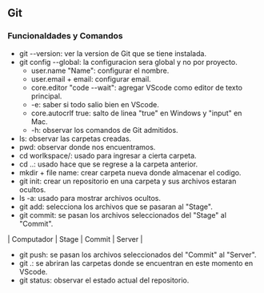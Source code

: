 
## Git

### Funcionaldades y Comandos

* git --version: ver la version de Git que se tiene instalada.
* git config --global: la configuracion sera global y no por proyecto.
    * user.name "Name": configurar el nombre.
    * user.email + email: configurar email.
    * core.editor "code --wait": agregar VScode como editor de texto principal.
    * -e: saber si todo salio bien en VScode.
    * core.autocrlf true: salto de linea "true" en Windows y "input" en Mac.
    * -h: observar los comandos de Git admitidos.
* ls: observar las carpetas creadas.
* pwd: observar donde nos encuentramos.
* cd worlkspace/: usado para ingresar a cierta carpeta.
* cd ..: usado hace que se regrese a la carpeta anterior.
* mkdir + file name: crear carpeta nueva donde almacenar el codigo.
* git init: crear un repositorio en una carpeta y sus archivos estaran ocultos.
* ls -a: usado para mostrar archivos ocultos.
* git add: selecciona los archivos que se pasaran al "Stage".
* git commit: se pasan los archivos seleccionados del "Stage" al "Commit".

| Computador | Stage | Commit | Server |

* git push: se pasan los archivos seleccionados del "Commit" al "Server".
* git .: se abriran las carpetas donde se encuentran en este momento en VScode.
* git status: observar el estado actual del repositorio.
